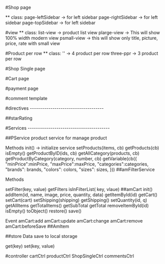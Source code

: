 #Shop page

** class: page-leftSidebar -> for left sidebar
         page-rightSidebar -> for left sidebar
         page-topSidebar -> for left sidebar

#view
** class: list-view -> product list view
         plarge-view  -> This will show 100% width modern view
         psmall-view -> this will show only title, picture, price, rate with small view

#Product per row
 ** class: '' -> 4 product per row
          three-ppr -> 3 product per row



#Shop Single page

#Cart page

#payment page

#comment template


#directives  ------------------------------------

##starRating
<star-rating ng-model="rating"  max-rating="5" read-only="false" click="function(ratingObj)" mouse-hover="function(ratingObj)" mouse-leave="function(ratingObj)"></star-rating>


#Services ----------------------------------------

##PService
  product service for manage product

  Methods
  init() -> initialize service
  setProducts(items, cb)
  getProducts(cb)
  isEmpty()
  getProductByID(ids, cb)
  getAllCategory(products, cb)
  getProductByCategory(category, number, cb)
  getVariable(cb({
    "minPrice":minPrice,
    "maxPrice":maxPrice,
    "categories":categories,
    "brands": brands,
    "colors": colors,
    "sizes": sizes,
  }))
##amFilterService

Methods

setFilter(key, value)
getFilters
isInFilterList( key, vlaue)
##amCart
init()
addItem(id, name, image, price, quantity, data)
getItemById(id)
getCart()
setCart(cart)
setShipping(shipping)
getShipping()
setQuantity(id, q)
getAllItems
getTotalItems()
getSubTotal
getTotal
removeItemById(id)
isEmpty()
toObject()
restore()
save()

Event
amCart:add
amCart:update
amCart:change
amCart:remove
amCart:beforeSave
##AmItem

##store
Data save to local storage

get(key)
set(key, value)

#controller
cartCtrl
productCtrl
ShopSingleCtrl
commentsCtrl
